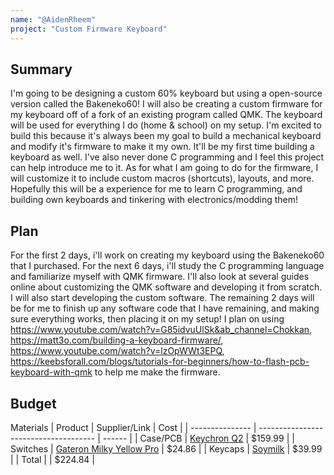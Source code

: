 ```yaml
---
name: "@AidenRheem"
project: "Custom Firmware Keyboard"
---
```



## Summary
I'm going to be designing a custom 60% keyboard but using a open-source version called the Bakeneko60! I will also be creating a custom firmware for my keyboard off of a fork of an existing program called QMK. The keyboard will be used for everything I do (home & school) on my setup. I'm excited to build this because it's always been my goal to build a mechanical keyboard and modify it's firmware to make it my own. It'll be my first time building a keyboard as well. I've also never done C programming and I feel this project can help introduce me to it. As for what I am going to do for the firmware, I will customize it to include custom macros (shortcuts), layouts, and more. Hopefully this will be a experience for me to learn C programming, and building own keyboards and tinkering with electronics/modding them!

## Plan
For the first 2 days, i'll work on creating my keyboard using the Bakeneko60 that I purchased. For the next 6 days, i'll study the C programming language and familiarize myself with QMK firmware. I'll also look at several guides online about customizing the QMK software and developing it from scratch. I will also start developing the custom software. The remaining 2 days will be for me to finish up any software code that I have remaining, and making sure everything works, then placing it on my setup! I plan on using https://www.youtube.com/watch?v=G85idvuUlSk&ab_channel=Chokkan, https://matt3o.com/building-a-keyboard-firmware/, https://www.youtube.com/watch?v=lzOpWWt3EPQ, https://keebsforall.com/blogs/tutorials-for-beginners/how-to-flash-pcb-keyboard-with-qmk to help me make the firmware.


## Budget
Materials
| Product         | Supplier/Link                         | Cost   |
| --------------- | ------------------------------------- | ------ |
| Case/PCB        | [Keychron Q2](https://mechanicalkeyboards.com/shop/index.php?l=product_detail&p=9160) | $159.99 |
| Switches        | [Gateron Milky Yellow Pro](https://divinikey.com/products/gateron-ks-3-milky-yellow-pro-linear-switches) | $24.86 |
| Keycaps         | [Soymilk](https://cannonkeys.com/products/nicepbt-soyamilk) | $39.99 |
| Total           |                                       | $224.84 |
